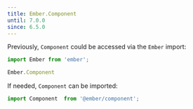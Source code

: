 ```yaml
---
title: Ember.Component
until: 7.0.0
since: 6.5.0
---
```



Previously, `Component` could be accessed via the `Ember` import:
```js
import Ember from 'ember';

Ember.Component
```

If needed, `Component` can be imported:
```js
import Component  from '@ember/component';
```
